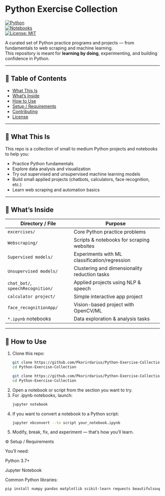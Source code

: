 # Python Exercise Collection

[![Python](https://img.shields.io/badge/Python-3.7%2B-blue.svg)](https://www.python.org/)  
[![Notebooks](https://img.shields.io/badge/Jupyter-Notebooks-orange.svg)](https://jupyter.org/)  
[![License: MIT](https://img.shields.io/badge/License-MIT-green.svg)](./LICENSE)

A curated set of Python practice programs and projects — from fundamentals to web scraping and machine learning.  
This repository is meant for **learning by doing**, experimenting, and building confidence in Python.

---

## 📂 Table of Contents

- [What This Is](#-what-this-is)  
- [What’s Inside](#-whats-inside)  
- [How to Use](#-how-to-use)  
- [Setup / Requirements](#-setup--requirements)  
- [Contributing](#-contributing)  
- [License](#-license)  

---

## 📌 What This Is

This repo is a collection of small to medium Python projects and notebooks to help you:

- Practice Python fundamentals  
- Explore data analysis and visualization  
- Try out supervised and unsupervised machine learning models  
- Build small applied projects (chatbots, calculators, face recognition, etc.)  
- Learn web scraping and automation basics  

---

## 📂 What’s Inside

| Directory / File                  | Purpose |
|----------------------------------|---------|
| `excercises/`                    | Core Python practice problems |
| `Webscraping/`                   | Scripts & notebooks for scraping websites |
| `Supervised models/`             | Experiments with ML classification/regression |
| `Unsupervised models/`           | Clustering and dimensionality reduction tasks |
| `chat_bot/`, `speechRecognition/`| Applied projects using NLP & speech |
| `calculator project/`            | Simple interactive app project |
| `face_recognitionApp/`           | Vision-based project with OpenCV/ML |
| `*.ipynb` notebooks              | Data exploration & analysis tasks |

---

## 🚀 How to Use

1. Clone this repo:
   ```bash
   git clone https://github.com/Pkorirdarius/Python-Exercise-Collection.git
   cd Python-Exercise-Collection
   
   git clone https://github.com/Pkorirdarius/Python-Exercise-Collection.git
   cd Python-Exercise-Collection
2. Open a notebook or script from the section you want to try.
3. For .ipynb notebooks, launch:
   ```bash
   jupyter notebook
4. If you want to convert a notebook to a Python script:
   ```bash
   jupyter nbconvert --to script your_notebook.ipynb
6. Modify, break, fix, and experiment — that’s how you’ll learn.
   
⚙️ Setup / Requirements

You’ll need:

Python 3.7+

Jupyter Notebook

Common Python libraries:
```bash
pip install numpy pandas matplotlib scikit-learn requests beautifulsoup4
